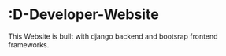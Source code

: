 # :D-Developer-Website

This Website is built with django backend and bootsrap frontend frameworks.
